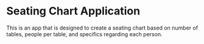 # Seating Chart Application

This is an app that is designed to create a seating chart based on number of tables, people per table, and specifics regarding each person.
